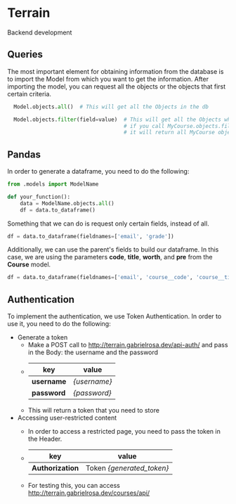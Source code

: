 # Terrain
Backend development

## Queries
The most important element for obtaining information from the database is to import the Model from which you want to get the information. After importing the model, you can request all the objects or the objects that first certain criteria.
```python 
  Model.objects.all()  # This will get all the Objects in the db

  Model.objects.filter(field=value)  # This will get all the Objects which the field = value. For example, 
                                     # if you call MyCourse.objects.filter(email='gabriel.rosa4@upr.edu'), 
                                     # it will return all MyCourse objects with that email.
``` 

## Pandas
In order to generate a dataframe, you need to do the following:

```python
from .models import ModelName

def your_function():
    data = ModelName.objects.all()
    df = data.to_dataframe()
```

Something that we can do is request only certain fields, instead of all.
```python
df = data.to_dataframe(fieldnames=['email', 'grade'])
```

Additionally, we can use the parent's fields to build our dataframe. In this case, we are using the parameters **code**, **title**, **worth**, and **pre** from the **Course** model.
```python
df = data.to_dataframe(fieldnames=['email', 'course__code', 'course__title', 'course__worth', 'grade', 'course__pre'])
```

## Authentication
To implement the authentication, we use Token Authentication. In order to use it, you need to do the following:
* Generate a token
  * Make a POST call to http://terrain.gabrielrosa.dev/api-auth/ and pass in the Body: the username and the password
  * key          | value
    ------------ | -------------
    **username** | *{username}*
    **password** | *{password}* 
  * This will return a token that you need to store
* Accessing user-restricted content
  * In order to access a restricted page, you need to pass the token in the Header.
  * key | value
    ------------ | -------------
    **Authorization** | Token *{generated_token}*
    
  * For testing this, you can access http://terrain.gabrielrosa.dev/courses/api/